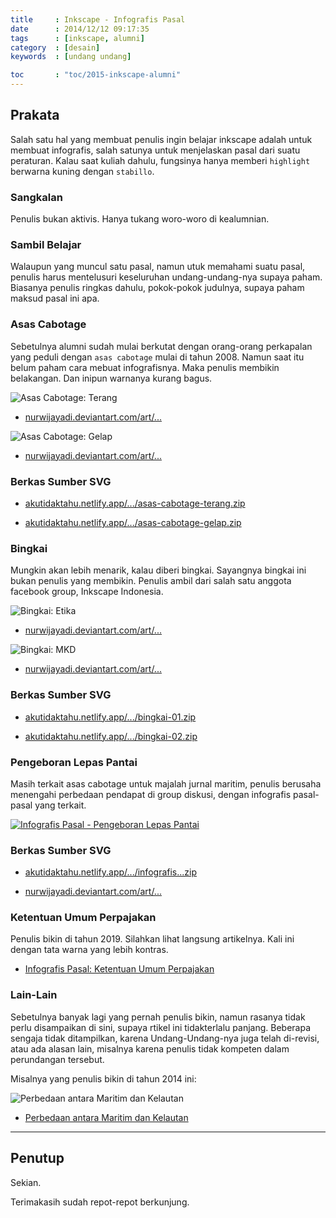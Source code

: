 ```yaml
---
title     : Inkscape - Infografis Pasal
date      : 2014/12/12 09:17:35
tags      : [inkscape, alumni]
category  : [desain]
keywords  : [undang undang]

toc       : "toc/2015-inkscape-alumni"
---
```


<a name="prakata"></a>

## Prakata

Salah satu hal yang membuat penulis ingin belajar inkscape adalah
untuk membuat infografis,
salah satunya untuk menjelaskan pasal dari suatu peraturan.
Kalau saat kuliah dahulu,
fungsinya hanya memberi `highlight` berwarna kuning dengan `stabillo`.

### Sangkalan

Penulis bukan aktivis. Hanya tukang woro-woro di kealumnian.

### Sambil Belajar

Walaupun yang muncul satu pasal, namun utuk memahami suatu pasal,
penulis harus mentelusuri keseluruhan undang-undang-nya supaya paham.
Biasanya penulis ringkas dahulu, pokok-pokok judulnya,
supaya paham maksud pasal ini apa.

### Asas Cabotage

Sebetulnya alumni sudah mulai berkutat dengan orang-orang perkapalan
yang peduli dengan `asas cabotage` mulai di tahun 2008.
Namun saat itu belum paham cara mebuat infografisnya.
Maka penulis membikin belakangan.
Dan inipun warnanya kurang bagus.

![Asas Cabotage: Terang][image-asas-cabotage-01]

* [nurwijayadi.deviantart.com/art/...][deviant-asas-cabotage-01]

![Asas Cabotage: Gelap][image-asas-cabotage-02]

* [nurwijayadi.deviantart.com/art/...][deviant-asas-cabotage-02]

### Berkas Sumber SVG

* [akutidaktahu.netlify.app/.../asas-cabotage-terang.zip][dotfiles-asas-cabotage-01]

* [akutidaktahu.netlify.app/.../asas-cabotage-gelap.zip][dotfiles-asas-cabotage-02]

### Bingkai

Mungkin akan lebih menarik, kalau diberi bingkai.
Sayangnya bingkai ini bukan penulis yang membikin.
Penulis ambil dari salah satu anggota facebook group, Inkscape Indonesia.

![Bingkai: Etika][image-bingkai-01]

* [nurwijayadi.deviantart.com/art/...][deviant-bingkai-01]

![Bingkai: MKD][image-bingkai-02]

* [nurwijayadi.deviantart.com/art/...][deviant-bingkai-02]

### Berkas Sumber SVG

* [akutidaktahu.netlify.app/.../bingkai-01.zip][dotfiles-bingkai-01]

* [akutidaktahu.netlify.app/.../bingkai-02.zip][dotfiles-bingkai-02]

### Pengeboran Lepas Pantai

Masih terkait asas cabotage untuk majalah jurnal maritim,
penulis berusaha menengahi perbedaan pendapat di group diskusi,
dengan infografis pasal-pasal yang terkait.

[![Infografis Pasal - Pengeboran Lepas Pantai][image-pengeboran-s]][image-pengeboran]

### Berkas Sumber SVG

* [akutidaktahu.netlify.app/.../infografis...zip][dotfiles-pengeboran]

* [nurwijayadi.deviantart.com/art/...][deviant-pengeboran]

### Ketentuan Umum Perpajakan

Penulis bikin di tahun 2019.
Silahkan lihat langsung artikelnya.
Kali ini dengan tata warna yang lebih kontras.

* [Infografis Pasal: Ketentuan Umum Perpajakan][local-pasal-pajak]

### Lain-Lain

Sebetulnya banyak lagi yang pernah penulis bikin,
namun rasanya tidak perlu disampaikan di sini,
supaya rtikel ini tidakterlalu panjang.
Beberapa sengaja tidak ditampilkan, 
karena Undang-Undang-nya juga telah di-revisi, atau ada alasan lain,
misalnya karena penulis tidak kompeten dalam perundangan tersebut.

Misalnya yang penulis bikin di tahun 2014 ini:

![Perbedaan antara Maritim dan Kelautan][image-difference]

* [Perbedaan antara Maritim dan Kelautan][source-difference]

-- -- --

<a name="penutup"></a>

## Penutup

Sekian.

Terimakasih sudah repot-repot berkunjung.

[//]: <> ( -- -- -- links below -- -- -- )

[local-pasal-pajak]:         https://akutidaktahu.netlify.app/2019/08/12/pajak/fase-perpajakan/

[image-asas-cabotage-01]:    /posts/desain/2014/12-pasal/asas-cabotage-terang.png
[image-asas-cabotage-02]:    /posts/desain/2014/12-pasal/asas-cabotage-gelap.png

[dotfiles-asas-cabotage-01]: /posts/desain/2014/12-pasal/asas-cabotage-terang.zip
[dotfiles-asas-cabotage-02]: /posts/desain/2014/12-pasal/asas-cabotage-gelap.zip

[deviant-asas-cabotage-01]:  https://www.deviantart.com/nurwijayadi/art/Asas-Cabotage-645796267
[deviant-asas-cabotage-02]:  https://www.deviantart.com/nurwijayadi/art/Asas-Cabotage-645796198

[image-bingkai-01]:     /posts/desain/2014/12-pasal/bingkai-01.png
[image-bingkai-02]:     /posts/desain/2014/12-pasal/bingkai-02.png

[dotfiles-bingkai-01]:  /posts/desain/2014/12-pasal/bingkai-01.zip
[dotfiles-bingkai-02]:  /posts/desain/2014/12-pasal/bingkai-02.zip

[deviant-bingkai-01]:   https://www.deviantart.com/nurwijayadi/art/Tap-MPR-VI-2001-645895403
[deviant-bingkai-02]:   https://www.deviantart.com/nurwijayadi/art/UU-MD3-132-Sidang-MKD-645895170

[image-pengeboran-s]:   /posts/desain/2014/12-pasal/infografis-pengeboran-lepas-pantai-kecil.png
[image-pengeboran]:     /posts/desain/2014/12-pasal/infografis-pengeboran-lepas-pantai.png
[dotfiles-pengeboran]:  /posts/desain/2014/12-pasal/infografis-pengeboran-lepas-pantai.zip
[deviant-pengeboran]:   https://www.deviantart.com/nurwijayadi/art/Infografis-Pengeboran-Lepas-Pantai-645897086

[image-difference]:     /posts/desain/2014/12-pasal/difference.png
[source-difference]:    /posts/desain/2014/12-pasal/difference.svg
